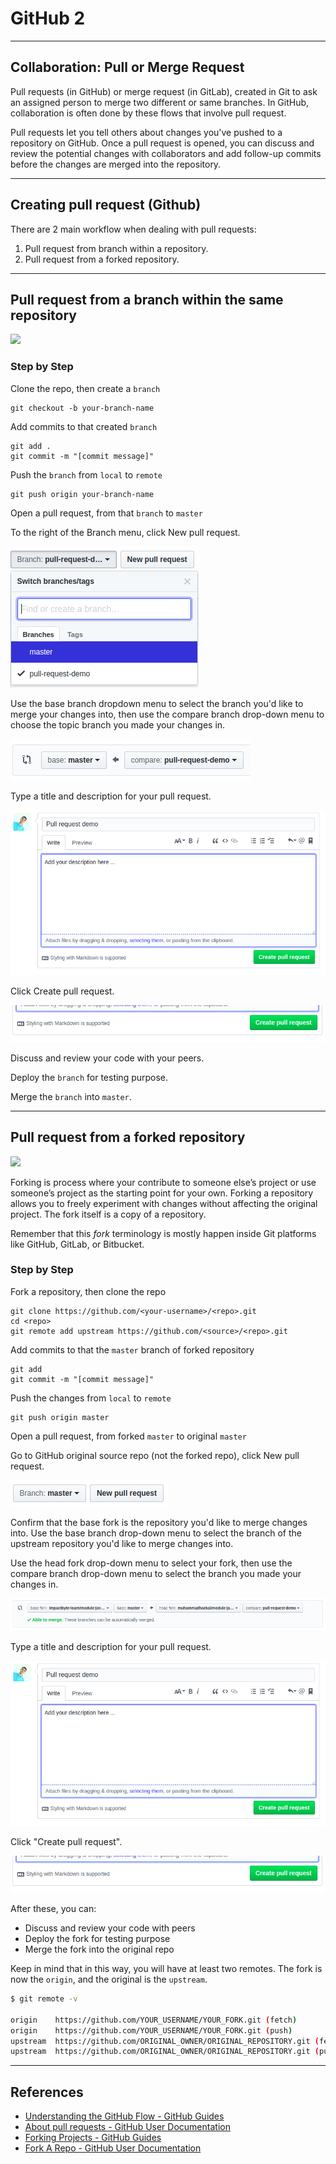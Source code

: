 # GitHub 2

---

## Collaboration: Pull or Merge Request

Pull requests (in GitHub) or merge request (in GitLab), created in Git to ask an assigned person to merge two different or same branches. In GitHub, collaboration is often done by these flows that involve pull request.

Pull requests let you tell others about changes you've pushed to a repository on GitHub. Once a pull request is opened, you can discuss and review the potential changes with collaborators and add follow-up commits before the changes are merged into the repository.

---

## Creating pull request (Github)

There are 2 main workflow when dealing with pull requests:

1. Pull request from branch within a repository.
2. Pull request from a forked repository.

---

## Pull request from a branch within the same repository

[![](./assets/github-flow.png)](https://guides.github.com/introduction/flow)

### Step by Step

Clone the repo, then create a `branch`

```
git checkout -b your-branch-name
```

Add commits to that created `branch`

```
git add .
git commit -m "[commit message]"
```

Push the `branch` from `local` to `remote`

```
git push origin your-branch-name
```

Open a pull request, from that `branch` to `master`

To the right of the Branch menu, click New pull request.

![](./assets/github-select-branch.png)

Use the base branch dropdown menu to select the branch you'd like to merge your changes into, then use the compare branch drop-down menu to choose the topic branch you made your changes in.

![](./assets/github-select-branch-2.png)

Type a title and description for your pull request.

![](./assets/github-add-title-and-description.png)

Click Create pull request.

![](./assets/github-create-pull-request-button.png)

Discuss and review your code with your peers.

Deploy the `branch` for testing purpose.

Merge the `branch` into `master`.

---

## Pull request from a forked repository

[![](./assets/github-fork.png)](https://guides.github.com/activities/forking)

Forking is process where your contribute to someone else’s project or use someone’s project as the starting point for your own. Forking a repository allows you to freely experiment with changes without affecting the original project. The fork itself is a copy of a repository.

Remember that this _fork_ terminology is mostly happen inside Git platforms like GitHub, GitLab, or Bitbucket.

### Step by Step

Fork a repository, then clone the repo

```
git clone https://github.com/<your-username>/<repo>.git
cd <repo>
git remote add upstream https://github.com/<source>/<repo>.git
```

Add commits to that the `master` branch of forked repository

```
git add
git commit -m "[commit message]"
```

Push the changes from `local` to `remote`

```
git push origin master
```

Open a pull request, from forked `master` to original `master`

Go to GitHub original source repo (not the forked repo), click New pull request.

![](./assets/github-new-pull-request-master.png)

Confirm that the base fork is the repository you'd like to merge changes into. Use the base branch drop-down menu to select the branch of the upstream repository you'd like to merge changes into.

Use the head fork drop-down menu to select your fork, then use the compare branch drop-down menu to select the branch you made your changes in.

![](./assets/github-select-base-and-head-fork.png)

Type a title and description for your pull request.

![](./assets/github-add-title-and-description.png)

Click "Create pull request".

![](./assets/github-create-pull-request-button.png)

After these, you can:

- Discuss and review your code with peers
- Deploy the fork for testing purpose
- Merge the fork into the original repo

Keep in mind that in this way, you will have at least two remotes. The fork is now the `origin`, and the original is the `upstream`.

```sh
$ git remote -v

origin    https://github.com/YOUR_USERNAME/YOUR_FORK.git (fetch)
origin    https://github.com/YOUR_USERNAME/YOUR_FORK.git (push)
upstream  https://github.com/ORIGINAL_OWNER/ORIGINAL_REPOSITORY.git (fetch)
upstream  https://github.com/ORIGINAL_OWNER/ORIGINAL_REPOSITORY.git (push)
```

---

## References

- [Understanding the GitHub Flow - GitHub Guides](https://guides.github.com/introduction/flow)
- [About pull requests - GitHub User Documentation](https://help.github.com/articles/about-pull-requests)
- [Forking Projects - GitHub Guides](https://guides.github.com/activities/forking)
- [Fork A Repo - GitHub User Documentation](https://help.github.com/articles/fork-a-repo)
